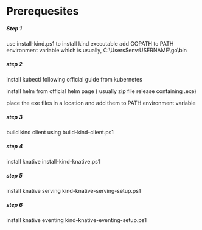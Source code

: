 # Prerequesites

[golang]: https://golang.org/dl/
[Windows Subsystem for Linux]: https://docs.microsoft.com/en-us/windows/wsl/install-win10
[Docker Desktop with WSL]: https://docs.docker.com/docker-for-windows/wsl/


##### Step 1
use install-kind.ps1 to install kind executable
add GOPATH to PATH environment variable which is usually, C:\Users\$env:USERNAME\go\bin
##### step 2
install kubectl following official guide from kubernetes

install helm from official helm page ( usually zip file release containing .exe)

place the exe files in a location and add them to PATH environment variable
##### step 3
build kind client using build-kind-client.ps1
##### step 4
install knative install-kind-knative.ps1
##### step 5
install knative serving kind-knative-serving-setup.ps1
##### step 6
install knative eventing kind-knative-eventing-setup.ps1
